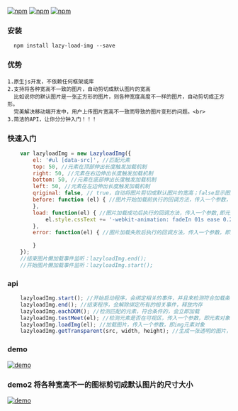 
 [![npm](https://img.shields.io/npm/v/lazy-load-img.svg?style=flat-square)](https://www.npmjs.com/package/lazy-load-img) [![npm](https://img.shields.io/npm/dt/lazy-load-img.svg?style=flat-square)](https://www.npmjs.com/package/lazy-load-img) [![npm](https://img.shields.io/npm/l/lazy-load-img.svg?style=flat-square)](https://www.npmjs.com/package/flex.css)


### 安装
```
  npm install lazy-load-img --save
```

### 优势
```
1.原生js开发，不依赖任何框架或库
2.支持将各种宽高不一致的图片，自动剪切成默认图片的宽高
  比如说你的默认图片是一张正方形的图片，则各种宽度高度不一样的图片，自动剪切成正方形。
  完美解决移动端开发中，用户上传图片宽高不一致而导致的图片变形的问题。<br>
3.简洁的API，让你分分钟入门！！！
```
### 快速入门
```javascript
    var lazyloadImg = new LazyloadImg({
        el: '#ul [data-src]', //匹配元素
        top: 50, //元素在顶部伸出长度触发加载机制
        right: 50, //元素在右边伸出长度触发加载机制
        bottom: 50, //元素在底部伸出长度触发加载机制
        left: 50, //元素在左边伸出长度触发加载机制
        qriginal: false, // true，自动将图片剪切成默认图片的宽高；false显示图片真实宽高
        before: function (el) { //图片开始加载前执行的回调方法，传入一个参数，即元素本身
        },
        load: function(el) { //图片加载成功后执行的回调方法，传入一个参数,即元素本身
            el.style.cssText += '-webkit-animation: fadeIn 01s ease 0.2s 1 both;animation: fadeIn 1s ease 0.2s 1 both;';
        },
        error: function(el) { //图片加载失败后执行的回调方法，传入一个参数，即元素本身

        }
    });
    //结束图片懒加载事件监听：lazyloadImg.end();
    //开始图片懒加载事件监听：lazyloadImg.start();
```
### api
```javascript
    lazyloadImg.start(); //开始启动程序，会绑定相关的事件，并且来检测符合加载条件的元素
    lazyloadImg.end(); //结束程序，会解除绑定所有的相关事件，释放内存
    lazyloadImg.eachDOM(); //检测匹配的元素，符合条件的，会立即加载
    lazyloadImg.testMeet(el); //检测元素是否在可视区，传入一个参数，即元素对象
    lazyloadImg.loadImg(el); //加载图片，传入一个参数，即img元素对象
    lazyloadImg.getTransparent(src, width, height); //生成一张透明的图片，参数分别是：图片地址，宽度，高度
```
### demo
 [![demo](https://github.com/lzxb/lazy-load-img/raw/master/shot/index.png)](http://lzxb.github.io/lazy-load-img/)
### demo2 将各种宽高不一的图标剪切成默认图片的尺寸大小
 [![demo](https://github.com/lzxb/lazy-load-img/raw/master/shot/index2.png)](http://lzxb.github.io/lazy-load-img/index2.html)
